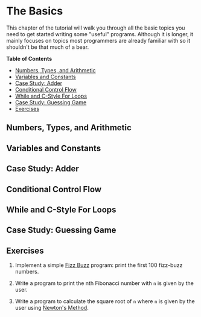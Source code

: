 # The Basics

This chapter of the tutorial will walk you through all the basic topics you need
to get started writing some "useful" programs.  Although it is longer, it mainly
focuses on topics most programmers are already familiar with so it shouldn't be
that much of a bear.

**Table of Contents**
- [Numbers, Types, and Arithmetic](#numbers)
- [Variables and Constants](#vars)
- [Case Study: Adder](#adder)
- [Conditional Control Flow](#ifs)
- [While and C-Style For Loops](#while)
- [Case Study: Guessing Game](#guessing)
- [Exercises](#exercises)

## <a name="numbers"> Numbers, Types, and Arithmetic

## <a name="vars"> Variables and Constants

## <a name="adder"> Case Study: Adder

## <a name="ifs"> Conditional Control Flow

## <a name="while"> While and C-Style For Loops

## <a name="guessing"> Case Study: Guessing Game

## <a name="exercises"> Exercises

1. Implement a simple [Fizz Buzz](https://en.wikipedia.org/wiki/Fizz_buzz)
   program: print the first 100 fizz-buzz numbers.

2. Write a program to print the nth Fibonacci number with `n` is given by the
   user.

3. Write a program to calculate the square root of `n` where `n` is given by the
   user using [Newton's Method](https://en.wikipedia.org/wiki/Newton%27s_method).